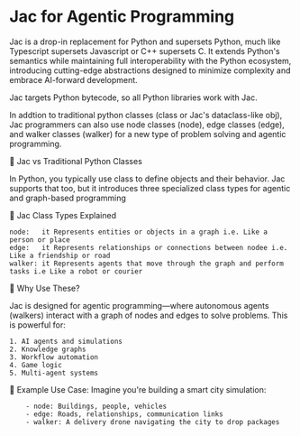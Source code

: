 # Jac for Agentic Programming

Jac is a drop-in replacement for Python and supersets Python, much like Typescript supersets Javascript or C++ supersets C. It extends Python's semantics while maintaining full interoperability with the Python ecosystem, introducing cutting-edge abstractions designed to minimize complexity and embrace AI-forward development.

Jac targets Python bytecode, so all Python libraries work with Jac.

In addtion to traditional python classes (class or Jac's dataclass-like obj), Jac programmers can also use node classes (node), edge classes (edge), and walker classes (walker) for a new type of problem solving and agentic programming.

🧠 Jac vs Traditional Python Classes

In Python, you typically use class to define objects and their behavior. Jac supports that too, but it introduces three specialized class types for agentic and graph-based programming

🧩 Jac Class Types Explained    

    node:	it Represents entities or objects in a graph i.e. Like a person or place
    edge:	it Represents relationships or connections between nodee i.e. Like a friendship or road
    walker:	it Represents agents that move through the graph and perform tasks i.e Like a robot or courier

🚀 Why Use These?

Jac is designed for agentic programming—where autonomous agents (walkers) interact with a graph of nodes and edges to solve problems. This is powerful for:

    1. AI agents and simulations
    2. Knowledge graphs
    3. Workflow automation
    4. Game logic
    5. Multi-agent systems    

🧠 Example Use Case: Imagine you're building a smart city simulation:

        - node: Buildings, people, vehicles
        - edge: Roads, relationships, communication links
        - walker: A delivery drone navigating the city to drop packages    
